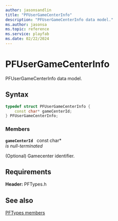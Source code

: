 ```yaml
---
author: jasonsandlin
title: "PFUserGameCenterInfo"
description: "PFUserGameCenterInfo data model."
ms.author: jasonsa
ms.topic: reference
ms.service: playfab
ms.date: 02/22/2024
---
```


# PFUserGameCenterInfo  

PFUserGameCenterInfo data model.  

## Syntax  
  
```cpp
typedef struct PFUserGameCenterInfo {  
    const char* gameCenterId;  
} PFUserGameCenterInfo;  
```
  
### Members  
  
**`gameCenterId`** &nbsp; const char*  
*is null-terminated*  
  
(Optional) Gamecenter identifier.
  
  
## Requirements  
  
**Header:** PFTypes.h
  
## See also  
[PFTypes members](../pftypes_members.md)  

  
  
